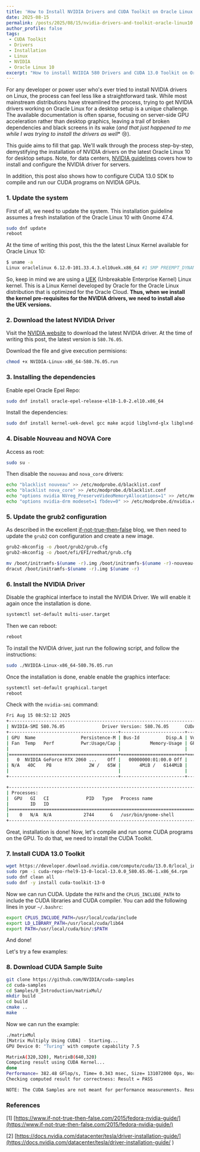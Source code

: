 ```yaml
---
title: 'How to Install NVIDIA Drivers and CUDA Toolkit on Oracle Linux 10'
date: 2025-08-15
permalink: /posts/2025/08/15/nvidia-drivers-and-toolkit-oracle-linux10
author_profile: false
tags:
 - CUDA Toolkit
 - Drivers
 - Installation
 - Linux
 - NVIDIA 
 - Oracle Linux 10
excerpt: "How to install NVIDIA 580 Drivers and CUDA 13.0 Toolkit on Oracle Linux 10"
---
```


For any developer or power user who's ever tried to install NVIDIA drivers on Linux, the process can feel less like a straightforward task. While most mainstream distributions have streamlined the process, trying to get NVIDIA drivers working on Oracle Linux for a desktop setup is a unique challenge. The available documentation is often sparse, focusing on server-side GPU acceleration rather than desktop graphics, leaving a trail of broken dependencies and black screens in its wake (*and that just happened to me while I was trying to install the drivers as well** 😢).

This guide aims to fill that gap. We'll walk through the process step-by-step, demystifying the installation of NVIDIA drivers on the latest Oracle Linux 10 for desktop setups. Note, for data centers, [NVIDIA guidelines](https://docs.nvidia.com/datacenter/tesla/driver-installation-guide/) covers how to install and configure the NVIDIA driver for servers. 

In addition, this post also shows how to configure CUDA 13.0 SDK to compile and run our CUDA programs on NVIDIA GPUs. 

### 1. Update the system

First of all, we need to update the system. This installation guideline assumes a fresh installation of the Oracle Linux 10 with Gnome 47.4.

```bash
sudo dnf update
reboot
```

At the time of writing this post, this the the latest Linux Kernel available for Oracle Linux 10:

```bash
$ uname -a
Linux oraclelinux 6.12.0-101.33.4.3.el10uek.x86_64 #1 SMP PREEMPT_DYNAMIC Mon Jul 14 18:29:21 PDT 2025 x86_64 GNU/Linux
```

So, keep in mind we are using a [UEK](https://docs.oracle.com/en/operating-systems/uek/) (Unbreakable Enterprise Kernel) Linux kernel. 
This is a Linux Kernel developed by Oracle for the Oracle Linux distribution that is optimized for the Oracle Cloud. **Thus, when we install the kernel pre-requisites for the NVIDIA drivers, we need 
to install also the UEK versions.**

### 2. Download the latest NVIDIA Driver

Visit the [NVIDIA website](https://www.nvidia.com/en-us/drivers/) to download the latest NVIDIA driver. 
At the time of writing this post, the latest version is `580.76.05`.

Download the file and give execution permisions:

```bash
chmod +x NVIDIA-Linux-x86_64-580.76.05.run
```

### 3. Installing the dependencies

Enable epel Oracle Epel Repo:

```bash
sudo dnf install oracle-epel-release-el10-1.0-2.el10.x86_64
```

Install the dependencies:

```bash
sudo dnf install kernel-uek-devel gcc make acpid libglvnd-glx libglvnd-opengl libglvnd-devel pkgconfig xorg-x11-server-Xwayland libxcb egl-wayland
```

### 4. Disable Nouveau and NOVA Core

Access as root:

```bash
sudo su -
```

Then disable the `nouveau` and `nova_core` drivers:

```bash
echo "blacklist nouveau" >> /etc/modprobe.d/blacklist.conf
echo "blacklist nova_core" >> /etc/modprobe.d/blacklist.conf
echo "options nvidia NVreg_PreserveVideoMemoryAllocations=1" >> /etc/modprobe.d/nvidia.conf
echo "options nvidia-drm modeset=1 fbdev=0" >> /etc/modprobe.d/nvidia.conf
```

### 5. Update the grub2 configuration

As described in the excellent [if-not-true-then-false](https://www.if-not-true-then-false.com/2015/fedora-nvidia-guide/) blog, we then need to update the `grub2` con configuration and create a new image. 

```bash
grub2-mkconfig -o /boot/grub2/grub.cfg
grub2-mkconfig -o /boot/efi/EFI/redhat/grub.cfg
```

```bash
mv /boot/initramfs-$(uname -r).img /boot/initramfs-$(uname -r)-nouveau-nova.img
dracut /boot/initramfs-$(uname -r).img $(uname -r)
```

### 6. Install the NVIDIA Driver

Disable the graphical interface to install the NVIDIA Driver. 
We will enable it again once the installation is done.

```bash
systemctl set-default multi-user.target
```

Then we can reboot:

```bash
reboot
```

To install the NVIDIA driver, just run the following script, and follow the instructions:

```bash
sudo ./NVIDIA-Linux-x86_64-580.76.05.run
```

Once the installation is done, enable enable the graphics interface:

```bash
systemctl set-default graphical.target
reboot
```

Check with the `nvidia-smi` command:

```bash
Fri Aug 15 08:52:12 2025
+-----------------------------------------------------------------------------------------+
| NVIDIA-SMI 580.76.05              Driver Version: 580.76.05      CUDA Version: 13.0     |
+-----------------------------------------+------------------------+----------------------+
| GPU  Name                 Persistence-M | Bus-Id          Disp.A | Volatile Uncorr. ECC |
| Fan  Temp   Perf          Pwr:Usage/Cap |           Memory-Usage | GPU-Util  Compute M. |
|                                         |                        |               MIG M. |
|=========================================+========================+======================|
|   0  NVIDIA GeForce RTX 2060 ...    Off |   00000000:01:00.0 Off |                  N/A |
| N/A   40C    P8              2W /   65W |       4MiB /   6144MiB |      0%      Default |
|                                         |                        |                  N/A |
+-----------------------------------------+------------------------+----------------------+

+-----------------------------------------------------------------------------------------+
| Processes:                                                                              |
|  GPU   GI   CI              PID   Type   Process name                        GPU Memory |
|        ID   ID                                                               Usage      |
|=========================================================================================|
|    0   N/A  N/A            2744      G   /usr/bin/gnome-shell                      1MiB |
+-----------------------------------------------------------------------------------------+
```

Great, installation is done! Now, let's compile and run some CUDA programs on the GPU.
To do that, we need to install the CUDA Toolkit.

### 7. Install CUDA 13.0 Toolkit 

```bash
wget https://developer.download.nvidia.com/compute/cuda/13.0.0/local_installers/cuda-repo-rhel9-13-0-local-13.0.0_580.65.06-1.x86_64.rpm
sudo rpm -i cuda-repo-rhel9-13-0-local-13.0.0_580.65.06-1.x86_64.rpm
sudo dnf clean all
sudo dnf -y install cuda-toolkit-13-0
```

Now we can run CUDA. Update the `PATH` and the `CPLUS_INCLUDE_PATH` to include the CUDA libraries and CUDA compiler. You can add the following lines in your `~/.bashrc`:

```bash
export CPLUS_INCLUDE_PATH=/usr/local/cuda/include
export LD_LIBRARY_PATH=/usr/local/cuda/lib64
export PATH=/usr/local/cuda/bin/:$PATH
```

And done!

Let's try a few examples:

### 8. Download CUDA Sample Suite


```bash
git clone https://github.com/NVIDIA/cuda-samples
cd cuda-samples
cd Samples/0_Introduction/matrixMul/
mkdir build
cd build
cmake ..
make
```

Now we can run the example:

```bash
./matrixMul
[Matrix Multiply Using CUDA] - Starting...
GPU Device 0: "Turing" with compute capability 7.5

MatrixA(320,320), MatrixB(640,320)
Computing result using CUDA Kernel...
done
Performance= 382.48 GFlop/s, Time= 0.343 msec, Size= 131072000 Ops, WorkgroupSize= 1024 threads/block
Checking computed result for correctness: Result = PASS

NOTE: The CUDA Samples are not meant for performance measurements. Results may vary when GPU Boost is enabled.
```

### References

[1] [https://www.if-not-true-then-false.com/2015/fedora-nvidia-guide/](https://www.if-not-true-then-false.com/2015/fedora-nvidia-guide/)

[2] [https://docs.nvidia.com/datacenter/tesla/driver-installation-guide/](https://docs.nvidia.com/datacenter/tesla/driver-installation-guide/
)